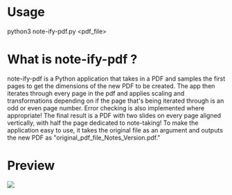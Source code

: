 # Usage

python3 note-ify-pdf.py <pdf_file>

# What is note-ify-pdf ?

note-ify-pdf is a Python application that takes in a PDF and samples the first pages to get the dimensions of the new PDF to be created. The app then iterates through every page in the pdf and applies scaling and transformations depending on if the page that's being iterated through is an odd or even page number. Error checking is also implemented where appropriate! The final result is a PDF with two slides on every page aligned vertically, with half the page dedicated to note-taking! To make the application easy to use, it takes the original file as an argument and outputs the new PDF as "original_pdf_file_Notes_Version.pdf."

# Preview

![](https://s4.gifyu.com/images/previewcd35a49cf522cd33.gif)
